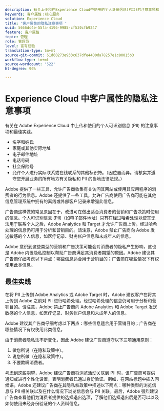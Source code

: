 ```yaml
---
description: 有关上传和在Experience Cloud中使用的个人身份信息(PII)的注意事项和最佳实践。
keywords: 客户属性；核心服务
solution: Experience Cloud
title: '客户属性的隐私注意事项 '
uuid: 5666dc4e-55fa-4196-9985-cf530cfb9247
feature: 客户属性
topic: 管理
role: 管理员
level: 富有经验
translation-type: tm+mt
source-git-commit: 61d60273e933c637dfe4400da78257e1c80015b3
workflow-type: tm+mt
source-wordcount: '522'
ht-degree: 96%

---
```



# Experience Cloud 中客户属性的隐私注意事项

有关在 Adobe Experience Cloud 中上传和使用的个人可识别信息 (PII) 的注意事项和最佳实践。

* 名字和姓氏
* 家庭或其他实际地址
* 电子邮件地址
* 电话号码
* 社会保险号
* 允许个人进行实际联系或在线联系的其他标识符。（因位置而异。请核实并遵守您开展业务的所有地方有关隐私和 PII 的当地法律法规。）

Adobe 提供了一些工具，允许广告商收集有关访问其网站或使用其应用程序的消费者的行为信息。Adobe 还提供了一些工具，允许广告商使用广告商可能在其他信息管理系统中拥有的离线或外部客户记录来增强此信息。

广告商这样做的常见原因在于，改进可在做出适合消费者的营销和广告决策时使用的信息。个人可识别信息 (PII)（如电子邮件地址）只有在经过哈希处理以使其无法用于联系个人之后，Adobe Analytics 和 Target 才允许广告商上传。经过哈希处理的信息仍可用于分析和营销目的。请注意，Adobe 禁止广告商向 Adobe 发送敏感的个人信息，如医疗记录、财务帐户信息和未成年人的信息。

Adobe 意识到这些类型的营销和广告决策可能会对消费者的隐私产生影响，这也是 Adobe 内置隐私控制以帮助广告商满足其消费者期望的原因。Adobe 建议其广告商仔细考虑以下两点：哪些信息适合用于营销目的；广告商在哪些情况下有权使用此类信息。

## 最佳实践

在将 PII 上传到 Adobe Analytics 或 Adobe Target 时，Adobe 建议客户在将其上传到 Adobe 之前对 PII 进行哈希处理。经过哈希处理的信息仍可用于分析和营销目的。请注意，Adobe 禁止广告商向 Adobe Analytics 和 Adobe Target 发送敏感的个人信息，如医疗记录、财务帐户信息和未成年人的信息。

Adobe 建议其广告商仔细考虑以下两点：哪些信息适合用于营销目的；广告商在哪些情况下有权使用此类信息。

由于消费者隐私法不断变化，因此 Adobe 建议广告商遵守以下三项通用原则：

1. 做您所说（在隐私政策中）。
1. 说您所做（在隐私政策中）。
1. 不要欺瞒消费者。

考虑到这些期望，Adobe 建议广告商将浏览活动关联到 PII 时，该广告商可提供通知或进行个性化设置，表明消费者已通过身份验证。例如，在网站标题中插入问候语。Adobe 还建议广告商在其隐私权政策中描述以下两点：哪种类型的浏览信息与 PII 相关联以及在什么情况下浏览信息会与 PII 关联。最后，Adobe 强烈建议广告商查看他们为消费者提供的选择退出选项，了解他们选择退出后是否可以以及如何使用未经身份验证的个人资料信息。
